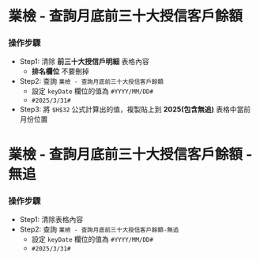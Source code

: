 # 業檢 - 查詢月底前三十大授信客戶餘額
### 操作步驟
- Step1: 清除 **前三十大授信戶明細** 表格內容
    - **排名欄位** 不要刪掉
- Step2: 查詢 `業檢 - 查詢月底前三十大授信客戶餘額`
    - 設定 `keyDate` 欄位的值為 `#YYYY/MM/DD#`
    - `#2025/3/31#`
- Step3: 將 `$H$32` 公式計算出的值，複製貼上到 **2025(包含無追)** 表格中當前月份位置

# 業檢 - 查詢月底前三十大授信客戶餘額 - 無追
### 操作步驟
- Step1: 清除表格內容
- Step2: 查詢 `業檢 - 查詢月底前三十大授信客戶餘額-無追`
    - 設定 `keyDate` 欄位的值為 `#YYYY/MM/DD#`
    - `#2025/3/31#`